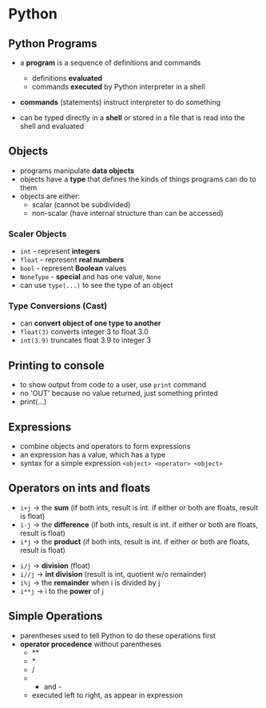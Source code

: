 # Python

## Python Programs

- a **program** is a sequence of definitions and commands

  - definitions **evaluated**
  - commands **executed** by Python interpreter in a shell

- **commands** (statements) instruct interpreter to do something

- can be typed directly in a **shell** or stored in a file that is read into the shell and evaluated

## Objects

- programs manipulate **data objects**
- objects have a **type** that defines the kinds of things programs can do to them
- objects are either:
  - scalar (cannot be subdivided)
  - non-scalar (have internal structure than can be accessed)

### Scaler Objects

- `int` - represent **integers**
- `float` - represent **real numbers**
- `bool` - represent **Boolean** values
- `NoneType` - **special** and has one value, `None`
- can use `type(...)` to see the type of an object

### Type Conversions (Cast)

- can **convert object of one type to another**
- `float(3)` converts integer 3 to float 3.0
- `int(3.9)` truncates float 3.9 to integer 3

## Printing to console

- to show output from code to a user, use `print` command
- no 'OUT' because no value returned, just something printed
- print(...)

## Expressions

- combine objects and operators to form expressions
- an expression has a value, which has a type
- syntax for a simple expression `<object> <operator> <object>`

## Operators on ints and floats

- `i+j` -> the **sum** (if both ints, result is int. if either or both are floats, result is float)
- `i-j` -> the **difference** (if both ints, result is int. if either or both are floats, result is float)
- `i*j` -> the **product** (if both ints, result is int. if either or both are floats, result is float)

* `i/j` -> **division** (float)
* `i//j` -> **int division** (result is int, quotient w/o remainder)
* `i%j` -> the **remainder** when i is divided by j
* `i**j` -> i to the **power** of j

## Simple Operations

- parentheses used to tell Python to do these operations first
- **operator procedence** without parentheses
  - \*\*
  - \*
  - /
  - - and -
  - executed left to right, as appear in expression
